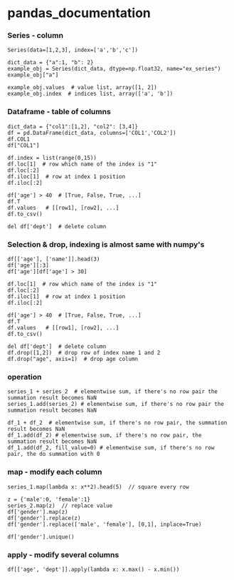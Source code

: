 # pandas_documentation

### Series - column
````
Series(data=[1,2,3], index=['a','b','c'])
````


````
dict_data = {"a":1, "b": 2}
example_obj = Series(dict_data, dtype=np.float32, name="ex_series")
example_obj["a"]
````

````
example_obj.values  # value list, array([1, 2])
example_obj.index  # indices list, array(['a', 'b'])
````

### Dataframe - table of columns
````
dict_data = {"col1":[1,2], "col2": [3,4]}
df = pd.DataFrame(dict_data, columns=['COL1','COL2'])
df.COL1
df["COL1"]
````

````
df.index = list(range(0,15))
df.loc[1]  # row which name of the index is "1"
df.loc[:2]
df.iloc[1]  # row at index 1 position
df.iloc[:2]
````

````
df['age'] > 40  # [True, False, True, ...]
df.T
df.values   # [[row1], [row2], ...]
df.to_csv()
````

````
del df['dept']  # delete column
````


### Selection & drop, indexing is almost same with numpy's
````
df[['age'], ['name']].head(3)
df['age'][:3]
df['age'][df['age'] > 30]
````

````
df.loc[1]  # row which name of the index is "1"
df.loc[:2]
df.iloc[1]  # row at index 1 position
df.iloc[:2]
````

````
df['age'] > 40  # [True, False, True, ...]
df.T
df.values   # [[row1], [row2], ...]
df.to_csv()
````

````
del df['dept']  # delete column
df.drop([1,2])  # drop row of index name 1 and 2
df.drop("age", axis=1)  # drop age column
````



### operation
````
series_1 + series_2  # elementwise sum, if there's no row pair the summation result becomes NaN
series_1.add(series_2) # elementwise sum, if there's no row pair the summation result becomes NaN
````

````
df_1 + df_2  # elementwise sum, if there's no row pair, the summation result becomes NaN
df_1.add(df_2) # elementwise sum, if there's no row pair, the summation result becomes NaN
df_1.add(df_2, fill_value=0) # elementwise sum, if there's no row pair, the do summation with 0
````

### map - modify each column
````
series_1.map(lambda x: x**2).head(5)  // square every row
````
````
z = {'male':0, 'female':1}
series_2.map(z)  // replace value
df['gender'].map(z)
df['gender'].replace(z)
df['gender'].replace(['male', 'female'], [0,1], inplace=True)
````
````
df['gender'].unique()
````

### apply - modify several columns
````
df[['age', 'dept']].apply(lambda x: x.max() - x.min()) 
````
